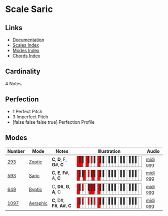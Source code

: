 # Scale Saric

## Links

- [Documentation](index.md)
- [Scales Index](Scales.md)
- [Modes Index](Modes.md)
- [Chords Index](Chords.md)

## Cardinality

4 Notes

## Perfection

- 1 Perfect Pitch
- 3 Imperfect Pitch
- [false false false true] Perfection Profile

## Modes

| Number | Mode | Notes | Illustration | Audio |
|--------|------|-------|--------------|-------|
| [293](https://ianring.com/musictheory/scales/293) | [Zoptic](ModeZoptic.md) | **C**, **D**, F, **G#**, **C** | ![CNaturalZoptic](ModeCNaturalZoptic.png) | [midi](ModeCNaturalZoptic.mid) [ogg](ModeCNaturalZoptic.ogg) | 
| [593](https://ianring.com/musictheory/scales/593) | [Saric](ModeSaric.md) | **C**, **E**, **F#**, A, **C** | ![CNaturalSaric](ModeCNaturalSaric.png) | [midi](ModeCNaturalSaric.mid) [ogg](ModeCNaturalSaric.ogg) | 
| [649](https://ianring.com/musictheory/scales/649) | [Byptic](ModeByptic.md) | C, **D#**, **G**, **A**, C | ![CNaturalByptic](ModeCNaturalByptic.png) | [midi](ModeCNaturalByptic.mid) [ogg](ModeCNaturalByptic.ogg) | 
| [1097](https://ianring.com/musictheory/scales/1097) | [Aeraphic](ModeAeraphic.md) | **C**, D#, **F#**, **A#**, **C** | ![CNaturalAeraphic](ModeCNaturalAeraphic.png) | [midi](ModeCNaturalAeraphic.mid) [ogg](ModeCNaturalAeraphic.ogg) | 
